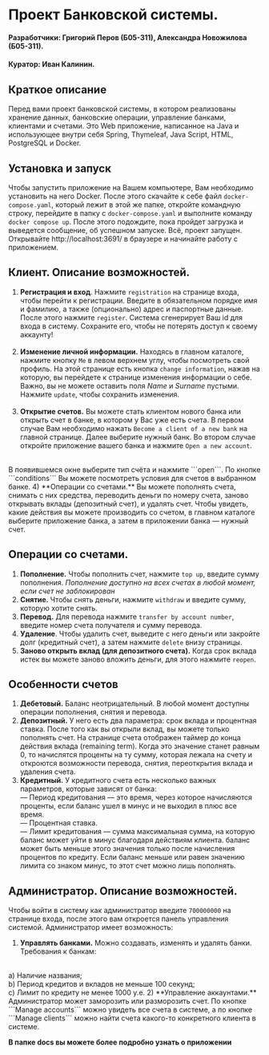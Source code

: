 # Проект Банковской системы.
#### Разработчики: Григорий Перов (Б05-311), Александра Новожилова (Б05-311).
#### Куратор: Иван Калинин.

## Краткое описание
Перед вами проект банковской системы, в котором реализованы хранение данных, 
банковские операции, управление банками, клиентами и счетами. Это Web приложение,
написанное на Java и использующее внутри себя Spring, Thymeleaf, 
Java Script, HTML, PostgreSQL и Docker.

## Установка и запуск
Чтобы запустить приложение на Вашем компьютере, Вам необходимо установить на него Docker.
После этого скачайте к себе файл ```docker-compose.yaml```, который лежит в этой же папке, откройте
командную строку, перейдите в папку с ```docker-compose.yaml``` и выполните команду
```docker compose up```. После этого подождите, пока пройдет загрузка и выведется сообщение, об успешном запуске.
Всё, проект запущен. Открывайте http://localhost:3691/ в браузере и начинайте работу с приложением.

## Клиент. Описание возможностей.
1) **Регистрация и вход**. Нажмите ```registration``` на странице входа, чтобы перейти к регистрации. 
Введите в обязательном порядке имя и фамилию, а также (опционально) адрес и паспортные данные. После этого нажмите 
```register```. Система сгенерирует Ваш id для входа в систему. Сохраните его, чтобы не потерять доступ к своему аккаунту!
<br><br>
2) **Изменение личной информации.** Находясь в главном каталоге, нажмите кнопку ```Me```
в левом верхнем углу, чтобы посмотреть свой профиль. На этой странице есть кнопка ```change information```, нажав на которую,
вы перейдете к странице изменения информации о себе. Важно, вы не можете оставить поля *Name* и *Surname* пустыми.
Нажмите ```update```, чтобы сохранить изменения.
<br><br>
3) **Открытие счетов.** Вы можете стать клиентом нового банка или открыть счет в банке, 
в котором у Вас уже есть счета. В первом случае Вам необходимо нажать ```Become a client of a new bank```
на главной странице. Далее выберите нужный банк. Во втором случае откройте приложение вашего банка и
нажмите ```Open a new account```.
<br>
В появившемся окне выберите тип счёта и нажмите ```open```. По кнопке ```conditions``` Вы можете 
посмотреть условия для счетов в выбранном банке.
4) **Операции со счетами.** Вы можете пополнять счета, снимать с них средства,
переводить деньги по номеру счета, заново открывать вклады (депозитный счет),
и удалять счет. Чтобы увидеть, какие действия вы можете производить со счетом,
в главном каталоге выберите приложение банка, а затем в приложении банка — нужный счет.

## Операции со счетами.
1) **Пополнение.** Чтобы пополнить счет, нажмите ```top up```, введите сумму пополнения. *Пополнение доступно на всех счетах в любой момент, если счет не заблокирован*
2) **Снятие.** Чтобы снять деньги, нажмите ```withdraw``` и введите сумму, которую хотите снять.
3) **Перевод.** Для перевода нажмите ```transfer by account number```, 
введите номер счета получателя и сумму перевода.
4) **Удаление**. Чтобы удалить счет, выведите с него деньги или закройте долг (кредитный счет), а затем нажмите ```delete``` внизу страницы.
5) **Заново открыть вклад (для депозитного счета).** Когда срок вклада истек вы можете заново вложить деньги, для этого нажмите
```reopen```.

## Особенности счетов
1) **Дебетовый.** Баланс неотрицательный. В любой момент доступны операции пополнения, снятия и перевода.
2) **Депозитный.** У него есть два параметра: срок вклада и процентная ставка. После того как вы открыли вклад,
вы можете только пополнять счет. На странице счета отображен таймер до конца действия вклада (remaining term). Когда это значение станет
равным 0, то начислятся проценты на ту сумму, которая лежала на счету и откроются возможности перевода, снятия, переоткрытия вклада и удаления счета.
3) **Кредитный.** У кредитного счета есть несколько важных параметров, которые зависят от банка:
<br> — Период кредитования — это время, через которое начисляются проценты, если баланс ушел в минус и не выходил в плюс все время.
<br> — Процентная ставка.
<br> — Лимит кредитования — сумма максимальная сумма, на которую баланс может уйти в минус благодаря действиям клиента.
баланс может быть меньше этого значения только после начисления процентов по кредиту. Если баланс меньше или равен значению
лимита со знаком минус, то этот счет можно лишь пополнять.

## Администратор. Описание возможностей.
Чтобы войти в систему как администратор введите ```700000000``` на странице входа, после
этого вам откроется панель управления системой. Администратор имеет возможность:
1) **Управлять банками.** Можно создавать, изменять и удалять банки. Требования к банкам: 
<br>
    a) Наличие названия;
   <br>
    b) Период кредитов и вкладов не меньше 100 секунд;
<br>
    c) Лимит по кредиту не менее 1000 у.е.
2) **Управление аккаунтами.** Администратор может заморозить или разморозить счет.
По кнопке ```Manage accounts``` можно увидеть все счета в системе, а по кнопке
```Manage clients``` можно найти счета какого-то конкретного клиента в системе.

**В папке docs вы можете более подробно узнать о приложении**

